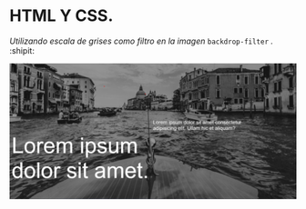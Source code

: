 # HTML Y CSS.
*Utilizando escala de grises como filtro en la imagen* `backdrop-filter` *.* :shipit:

![Práctica con la cual se aprende a poner filtros con backdrop-filter](./IMG/backdropfilter.png)
